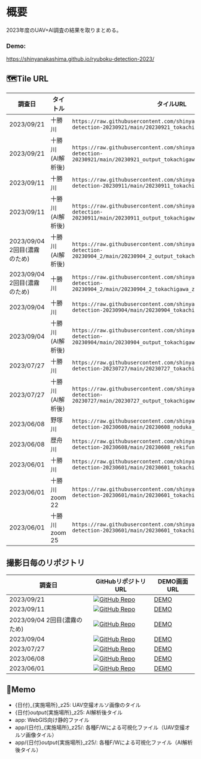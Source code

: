 # 概要
2023年度のUAV+AI調査の結果を取りまとめる。

### Demo:
https://shinyanakashima.github.io/ryuboku-detection-2023/

## 🗺️Tile URL

| 調査日                       | タイトル          | タイルURL                                                                                                                               |
| ---------------------------- | ----------------- | --------------------------------------------------------------------------------------------------------------------------------------- |
| 2023/09/21                   | 十勝川            | `https://raw.githubusercontent.com/shinyanakashima/ryuboku-detection-20230921/main/20230921_tokachigawa_z25/{z}/{x}/{y}.png`            |
| 2023/09/21                   | 十勝川 (AI解析後) | `https://raw.githubusercontent.com/shinyanakashima/ryuboku-detection-20230921/main/20230921_output_tokachigawa_z25/{z}/{x}/{y}.png`     |
| 2023/09/11                   | 十勝川            | `https://raw.githubusercontent.com/shinyanakashima/ryuboku-detection-20230911/main/20230911_tokachigawa_z25/{z}/{x}/{y}.png`            |
| 2023/09/11                   | 十勝川 (AI解析後) | `https://raw.githubusercontent.com/shinyanakashima/ryuboku-detection-20230911/main/20230911_output_tokachigawa_z25/{z}/{x}/{y}.png`     |
| 2023/09/04 2回目(濃霧のため) | 十勝川 (AI解析後) | `https://raw.githubusercontent.com/shinyanakashima/ryuboku-detection-20230904_2/main/20230904_2_output_tokachigawa_z25/{z}/{x}/{y}.png` |
| 2023/09/04 2回目(濃霧のため) | 十勝川            | `https://raw.githubusercontent.com/shinyanakashima/ryuboku-detection-20230904_2/main/20230904_2_tokachigawa_z25/{z}/{x}/{y}.png`        |
| 2023/09/04                   | 十勝川            | `https://raw.githubusercontent.com/shinyanakashima/ryuboku-detection-20230904/main/20230904_tokachigawa_z25/{z}/{x}/{y}.png`            |
| 2023/09/04                   | 十勝川 (AI解析後) | `https://raw.githubusercontent.com/shinyanakashima/ryuboku-detection-20230904/main/20230904_output_tokachigawa_z25/{z}/{x}/{y}.png`     |
| 2023/07/27                   | 十勝川            | `https://raw.githubusercontent.com/shinyanakashima/ryuboku-detection-20230727/main/20230727_tokachigawa_z25/{z}/{x}/{y}.png`            |
| 2023/07/27                   | 十勝川 (AI解析後) | `https://raw.githubusercontent.com/shinyanakashima/ryuboku-detection-20230727/main/20230727_output_tokachigawa_z25/{z}/{x}/{y}.png`     |
| 2023/06/08                   | 野塚川            | `https://raw.githubusercontent.com/shinyanakashima/ryuboku-detection-20230608/main/20230608_noduka_z25/{z}/{x}/{y}.png`                 |
| 2023/06/08                   | 歴舟川            | `https://raw.githubusercontent.com/shinyanakashima/ryuboku-detection-20230608/main/20230608_rekifune_z25/{z}/{x}/{y}.png`               |
| 2023/06/01                   | 十勝川            | `https://raw.githubusercontent.com/shinyanakashima/ryuboku-detection-20230601/main/20230601_tokachigawa/{z}/{x}/{y}.png`                |
| 2023/06/01                   | 十勝川 zoom 22    | `https://raw.githubusercontent.com/shinyanakashima/ryuboku-detection-20230601/main/20230601_tokachigawa_z22/{z}/{x}/{y}.png`            |
| 2023/06/01                   | 十勝川 zoom 25    | `https://raw.githubusercontent.com/shinyanakashima/ryuboku-detection-20230601/main/20230601_tokachigawa_z25/{z}/{x}/{y}.png`            |

## 撮影日毎のリポジトリ

| 調査日                       | GitHubリポジトリURL                                                                                                                                | DEMO画面URL                                                            |
| ---------------------------- | -------------------------------------------------------------------------------------------------------------------------------------------------- | ---------------------------------------------------------------------- |
| 2023/09/21                   | [![GitHub Repo](https://img.shields.io/badge/GitHub-Repository-blue?logo=github)](https://github.com/shinyanakashima/ryuboku-detection-20230921)   | [DEMO](https://shinyanakashima.github.io/ryuboku-detection-2023/)      |
| 2023/09/11                   | [![GitHub Repo](https://img.shields.io/badge/GitHub-Repository-blue?logo=github)](https://github.com/shinyanakashima/ryuboku-detection-20230911)   | [DEMO](https://shinyanakashima.github.io/ryuboku-detection-20230911)   |
| 2023/09/04 2回目(濃霧のため) | [![GitHub Repo](https://img.shields.io/badge/GitHub-Repository-blue?logo=github)](https://github.com/shinyanakashima/ryuboku-detection-20230904_2) | [DEMO](https://shinyanakashima.github.io/ryuboku-detection-20230904_2) |
| 2023/09/04                   | [![GitHub Repo](https://img.shields.io/badge/GitHub-Repository-blue?logo=github)](https://github.com/shinyanakashima/ryuboku-detection-20230904)   | [DEMO](https://shinyanakashima.github.io/ryuboku-detection-20230904)   |
| 2023/07/27                   | [![GitHub Repo](https://img.shields.io/badge/GitHub-Repository-blue?logo=github)](https://github.com/shinyanakashima/ryuboku-detection-20230727)   | [DEMO](https://shinyanakashima.github.io/ryuboku-detection-20230727)   |
| 2023/06/08                   | [![GitHub Repo](https://img.shields.io/badge/GitHub-Repository-blue?logo=github)](https://github.com/shinyanakashima/ryuboku-detection-20230608)   | [DEMO](https://shinyanakashima.github.io/ryuboku-detection-20230608)   |
| 2023/06/01                   | [![GitHub Repo](https://img.shields.io/badge/GitHub-Repository-blue?logo=github)](https://github.com/shinyanakashima/ryuboku-detection-20230601)   | [DEMO](https://shinyanakashima.github.io/ryuboku-detection-20230601)   |

## 📒Memo

- {日付}_{実施場所}_z25: UAV空撮オルソ画像のタイル
- {日付}_output_{実施場所}_z25: AI解析後タイル
- app: WebGIS向け静的ファイル
- app/{日付}_{実施場所}_z25/: 各種F/Wによる可視化ファイル（UAV空撮オルソ画像タイル）
- app/{日付}_output_{実施場所}_z25/: 各種F/Wによる可視化ファイル（AI解析後タイル）

